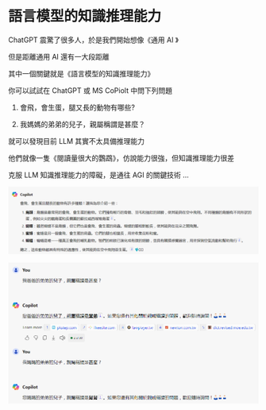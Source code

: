 # 語言模型的知識推理能力

ChatGPT 震驚了很多人，於是我們開始想像《通用 AI 》

但是距離通用 AI 還有一大段距離

其中一個關鍵就是《語言模型的知識推理能力》

你可以試試在 ChatGPT 或 MS CoPiolt 中問下列問題

1. 會飛，會生蛋，腿又長的動物有哪些?

2. 我媽媽的弟弟的兒子，親屬稱謂是甚麼？

就可以發現目前 LLM 其實不太具備推理能力

他們就像一隻《閱讀量很大的鸚鵡》，仿說能力很強，但知識推理能力很差

克服 LLM 知識推理能力的障礙，是通往 AGI 的關鍵技術 ...


![](./img/CopilotAnimal.png)

![](./img/CopilotFamily.png)

